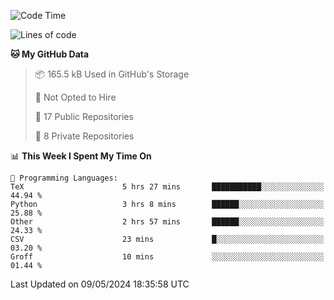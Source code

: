 <!--START_SECTION:waka-->
![Code Time](http://img.shields.io/badge/Code%20Time-903%20hrs%209%20mins-blue)

![Lines of code](https://img.shields.io/badge/From%20Hello%20World%20I%27ve%20Written-208.1%20thousand%20lines%20of%20code-blue)

**🐱 My GitHub Data** 

> 📦 165.5 kB Used in GitHub's Storage 
 > 
> 🚫 Not Opted to Hire
 > 
> 📜 17 Public Repositories 
 > 
> 🔑 8 Private Repositories 
 > 
📊 **This Week I Spent My Time On** 

```text
💬 Programming Languages: 
TeX                      5 hrs 27 mins       ███████████░░░░░░░░░░░░░░   44.94 % 
Python                   3 hrs 8 mins        ██████░░░░░░░░░░░░░░░░░░░   25.88 % 
Other                    2 hrs 57 mins       ██████░░░░░░░░░░░░░░░░░░░   24.33 % 
CSV                      23 mins             █░░░░░░░░░░░░░░░░░░░░░░░░   03.20 % 
Groff                    10 mins             ░░░░░░░░░░░░░░░░░░░░░░░░░   01.44 % 
```


 Last Updated on 09/05/2024 18:35:58 UTC
<!--END_SECTION:waka-->
